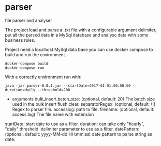 # parser
file parser and analyser

The project load and parse a .txt file with a configurable argument delimiter, put all the parsed data in a MySql database and analyse data with some business rules.

Project need a localhost MySql data base you can use docker compose to build and run the environment.
```
docker-compose build
docker-compose run
````

With a correctly environment run with:

```
java -jar parser-0.0.1.jar --startDate=2017-01-01.00:00:00 --duration=daily --threshold=200
```

 * arguments
 bulk_insert.batch_size: (optional, default: 20) The batch size used in the bulk insert flush clear.
 separatorRegex: (optional, default: \\|) Regex to parser file.
 accesslog: path to file.
 filename: (optional, default: access.log) The file name with extension

 startDate: start date to use as a filter.
 duration: can take only "hourly", "daily"
 threshold: delimiter parameter to use as a filter.
 datePattern: (optional, default: yyyy-MM-dd HH:mm:ss) date pattern to parse string as date.
 